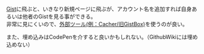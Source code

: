 [Gist](https://gist.github.com)に飛ぶと、いきなり新規ページに飛ぶが、アカウント名を追加すれば自身あるいは他者のGistを見る事ができる。  
非常に見にくいので、[外部ツール(例：Cacher/旧GistBox)](https://www.cacher.io)を使うのが良い。

また、埋め込みはCodePenを介すると良いかもしれない。（GithubWikiには埋め込めない）